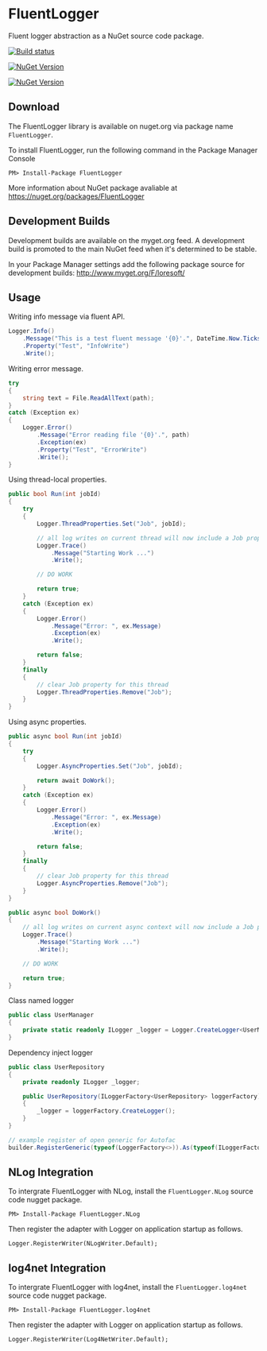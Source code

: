 # FluentLogger

Fluent logger abstraction as a NuGet source code package.

[![Build status](https://ci.appveyor.com/api/projects/status/24o8k3nn3skd3hxc?svg=true)](https://ci.appveyor.com/project/LoreSoft/simple-logger)

[![NuGet Version](https://img.shields.io/nuget/v/FluentLogger.svg?style=flat-square)](http://www.nuget.org/packages/FluentLogger/)

[![NuGet Version](https://img.shields.io/nuget/dt/FluentLogger.svg?style=flat-square)](http://www.nuget.org/packages/FluentLogger/)

## Download

The FluentLogger library is available on nuget.org via package name `FluentLogger`.

To install FluentLogger, run the following command in the Package Manager Console

    PM> Install-Package FluentLogger
    
More information about NuGet package avaliable at
<https://nuget.org/packages/FluentLogger>

## Development Builds


Development builds are available on the myget.org feed.  A development build is promoted to the main NuGet feed when it's determined to be stable. 

In your Package Manager settings add the following package source for development builds:
<http://www.myget.org/F/loresoft/>

## Usage

Writing info message via fluent API.

```csharp
Logger.Info()
    .Message("This is a test fluent message '{0}'.", DateTime.Now.Ticks)
    .Property("Test", "InfoWrite")
    .Write();
```

Writing error message.

```csharp
try
{
    string text = File.ReadAllText(path);
}
catch (Exception ex)
{
    Logger.Error()
        .Message("Error reading file '{0}'.", path)
        .Exception(ex)
        .Property("Test", "ErrorWrite")
        .Write();
}
```

Using thread-local properties.

```csharp
public bool Run(int jobId)
{
    try
    {
        Logger.ThreadProperties.Set("Job", jobId);

        // all log writes on current thread will now include a Job property
        Logger.Trace()
            .Message("Starting Work ...")
            .Write();

        // DO WORK

        return true;
    }
    catch (Exception ex)
    {
        Logger.Error()
            .Message("Error: ", ex.Message)
            .Exception(ex)
            .Write();

        return false;
    }
    finally
    {
        // clear Job property for this thread
        Logger.ThreadProperties.Remove("Job");
    }
}
```

Using async properties.

```csharp
public async bool Run(int jobId)
{
    try
    {
        Logger.AsyncProperties.Set("Job", jobId);

        return await DoWork();
    }
    catch (Exception ex)
    {
        Logger.Error()
            .Message("Error: ", ex.Message)
            .Exception(ex)
            .Write();

        return false;
    }
    finally
    {
        // clear Job property for this thread
        Logger.AsyncProperties.Remove("Job");
    }
}

public async bool DoWork()
{
    // all log writes on current async context will now include a Job property
    Logger.Trace()
        .Message("Starting Work ...")
        .Write();

    // DO WORK

    return true;
}
```

Class named logger

```csharp
public class UserManager
{
    private static readonly ILogger _logger = Logger.CreateLogger<UserManager>();
}
```

Dependency inject logger

```csharp
public class UserRepository 
{
    private readonly ILogger _logger;

    public UserRepository(ILoggerFactory<UserRepository> loggerFactory)
    {
        _logger = loggerFactory.CreateLogger();
    }
}

// example register of open generic for Autofac
builder.RegisterGeneric(typeof(LoggerFactory<>)).As(typeof(ILoggerFactory<>))
```

## NLog Integration

To intergrate FluentLogger with NLog, install the `FluentLogger.NLog` source code nugget package.  

    PM> Install-Package FluentLogger.NLog

Then register the adapter with Logger on application startup as follows.

    Logger.RegisterWriter(NLogWriter.Default);

## log4net Integration

To intergrate FluentLogger with log4net, install the `FluentLogger.log4net` source code nugget package.  

    PM> Install-Package FluentLogger.log4net

Then register the adapter with Logger on application startup as follows.

    Logger.RegisterWriter(Log4NetWriter.Default);
